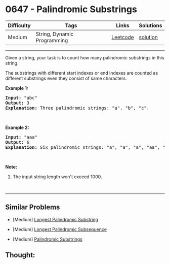 # 0647 - Palindromic Substrings

Difficulty  | Tags | Links | Solutions
----------- | ---- | ----- | -----
Medium | String, Dynamic Programming | [Leetcode](https://leetcode.com/problems/palindromic-substrings) | [solution](https://leetcode.com/problems/palindromic-substrings/solution/)


-----------

<p>Given a string, your task is to count how many palindromic substrings in this string.</p>

<p>The substrings with different start indexes or end indexes are counted as different substrings even they consist of same characters.</p>

<p><b>Example 1:</b></p>

<pre>
<b>Input:</b> &quot;abc&quot;
<b>Output:</b> 3
<b>Explanation:</b> Three palindromic strings: &quot;a&quot;, &quot;b&quot;, &quot;c&quot;.
</pre>

<p>&nbsp;</p>

<p><b>Example 2:</b></p>

<pre>
<b>Input:</b> &quot;aaa&quot;
<b>Output:</b> 6
<b>Explanation:</b> Six palindromic strings: &quot;a&quot;, &quot;a&quot;, &quot;a&quot;, &quot;aa&quot;, &quot;aa&quot;, &quot;aaa&quot;.
</pre>

<p>&nbsp;</p>

<p><b>Note:</b></p>

<ol>
	<li>The input string length won&#39;t exceed 1000.</li>
</ol>

<p>&nbsp;</p>


-----------


## Similar Problems

- [Medium] [Longest Palindromic Substring](longest-palindromic-substring)

- [Medium] [Longest Palindromic Subsequence](longest-palindromic-subsequence)

- [Medium] [Palindromic Substrings](palindromic-substrings)




## Thought:
